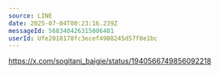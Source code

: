 ```yaml
---
source: LINE
date: 2025-07-04T00:23:16.239Z
messageId: 568340426315006401
userId: Ufe2018178fc3ecef4908245d57f0e1bc
---
```


https://x.com/sogitani_baigie/status/1940566749856092218